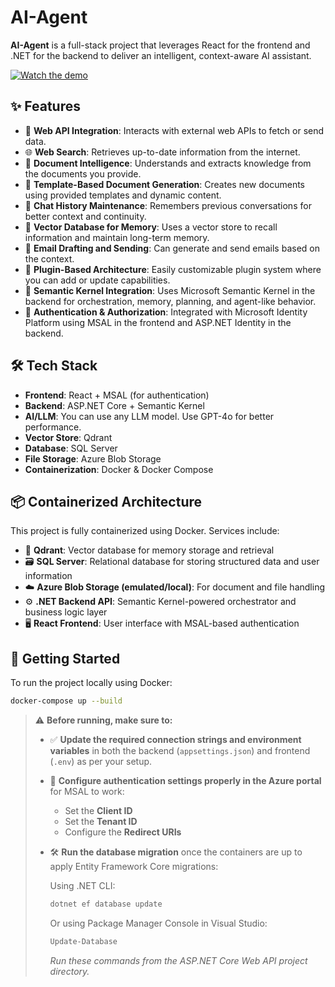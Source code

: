 # AI-Agent

**AI-Agent** is a full-stack project that leverages React for the frontend and .NET for the backend to deliver an intelligent, context-aware AI assistant.

[![Watch the demo](https://via.placeholder.com/800x450.png?text=Watch+Demo)](https://drive.google.com/file/d/1BNx342cQbMi0Pnw9BZ0yc1Fk5wX7b6T1/view?usp=sharing)


## ✨ Features

- 🔗 **Web API Integration**: Interacts with external web APIs to fetch or send data.
- 🌐 **Web Search**: Retrieves up-to-date information from the internet.
- 📄 **Document Intelligence**: Understands and extracts knowledge from the documents you provide.
- 🧾 **Template-Based Document Generation**: Creates new documents using provided templates and dynamic content.
- 💬 **Chat History Maintenance**: Remembers previous conversations for better context and continuity.
- 🧠 **Vector Database for Memory**: Uses a vector store to recall information and maintain long-term memory.
- 📧 **Email Drafting and Sending**: Can generate and send emails based on the context.
- 🔌 **Plugin-Based Architecture**: Easily customizable plugin system where you can add or update capabilities.
- 🤖 **Semantic Kernel Integration**: Uses Microsoft Semantic Kernel in the backend for orchestration, memory, planning, and agent-like behavior.
- 🔐 **Authentication & Authorization**: Integrated with Microsoft Identity Platform using MSAL in the frontend and ASP.NET Identity in the backend.

## 🛠 Tech Stack

- **Frontend**: React + MSAL (for authentication)
- **Backend**: ASP.NET Core + Semantic Kernel
- **AI/LLM**: You can use any LLM model. Use GPT-4o for better performance.
- **Vector Store**: Qdrant
- **Database**: SQL Server
- **File Storage**: Azure Blob Storage
- **Containerization**: Docker & Docker Compose

## 📦 Containerized Architecture

This project is fully containerized using Docker. Services include:

- 🧠 **Qdrant**: Vector database for memory storage and retrieval
- 🗃️ **SQL Server**: Relational database for storing structured data and user information
- ☁️ **Azure Blob Storage (emulated/local)**: For document and file handling
- ⚙️ **.NET Backend API**: Semantic Kernel-powered orchestrator and business logic layer
- 🖥️ **React Frontend**: User interface with MSAL-based authentication

## 🚀 Getting Started

To run the project locally using Docker:

```bash
docker-compose up --build
```

> ⚠️ **Before running, make sure to:**
>
> - ✅ **Update the required connection strings and environment variables** in both the backend (`appsettings.json`) and frontend (`.env`) as per your setup.
> - 🔐 **Configure authentication settings properly in the Azure portal** for MSAL to work:
>   - Set the **Client ID**
>   - Set the **Tenant ID**
>   - Configure the **Redirect URIs**
> - 🛠️ **Run the database migration** once the containers are up to apply Entity Framework Core migrations:
>
>   Using .NET CLI:
>   ```bash
>   dotnet ef database update
>   ```
>
>   Or using Package Manager Console in Visual Studio:
>   ```powershell
>   Update-Database
>   ```
>   _Run these commands from the ASP.NET Core Web API project directory._

